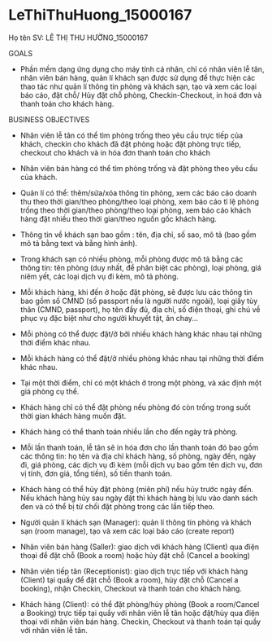 # LeThiThuHuong_15000167
Họ tên SV: LÊ THỊ THU HƯỜNG_15000167

GOALS

- Phần mềm dạng ứng dụng cho máy tính cá nhân, chỉ có nhân viên lễ tân, nhân viên bán hàng, quản lí khách sạn được sử dụng để thực hiện các thao tác như quản lí thông tin phòng và khách sạn, tạo và xem các loại báo cáo, đặt chỗ/ Hủy đặt chỗ phòng, Checkin-Checkout, in hoá đơn và thanh toán cho khách hàng.

BUSINESS OBJECTIVES

- Nhân viên lễ tân có thể tìm phòng trống theo yêu cầu trực tiếp của khách, checkin cho khách đã đặt phòng hoặc đặt phòng trực tiếp, checkout cho khách và in hóa đơn thanh toán cho khách

- Nhân viên bán hàng có thể tìm phòng trống và đặt phòng theo yêu cầu của khách.

- Quản lí có thể: thêm/sửa/xóa thông tin phòng, xem các báo cáo doanh thu theo thời gian/theo phòng/theo loại phòng, xem báo cáo tỉ lệ phòng trống theo thời gian/theo phòng/theo loại phòng, xem báo cáo khách hàng đặt nhiều theo thời gian/theo nguồn gốc khách hàng.

- Thông tin về khách sạn bao gồm : tên, địa chỉ, số sao, mô tả (bao gồm mô tả bằng text và bằng hình ảnh).

- Trong khách sạn có nhiều phòng, mỗi phòng được mô tả bằng các thông tin: tên phòng (duy nhất, để phân biệt các phòng), loại phòng, giá niêm yết, các loại dịch vụ đi kèm, mô tả phòng.

- Mỗi khách hàng, khi đến ở hoặc đặt phòng, sẽ được lưu các thông tin bao gồm số CMND (số passport nếu là người nước ngoài), loại giấy tùy thân (CMND, passport), họ tên đầy đủ, địa chỉ, số điện thoại, ghi chú về phục vụ đặc biệt như cho người khuyết tật, ăn chay...

- Mỗi phòng có thể được đặt/ở bởi nhiều khách hàng khác nhau tại những thời điểm khác nhau.

- Mỗi khách hàng có thể đặt/ở nhiều phòng khác nhau tại những thời điểm khác nhau.

- Tại một thời điểm, chỉ có một khách ở trong một phòng, và xác định một giá phòng cụ thể.

- Khách hàng chỉ có thể đặt phòng nếu phòng đó còn trống trong suốt thời gian khách hàng muốn đặt.

- Khách hàng có thể thanh toán nhiều lần cho đến ngày trả phòng.

- Mỗi lần thanh toán, lễ tân sẽ in hóa đơn cho lần thanh toán đó bao gồm các thông tin: họ tên và địa chỉ khách hàng, số phòng, ngày đến, ngày đi, giá phòng, các dịch vụ đi kèm (mỗi dịch vụ bao gồm tên dịch vụ, đơn vị tính, đơn giá, tổng tiền), số tiền thanh toán.

- Khách hàng có thể hủy đặt phòng (miên phí) nếu hủy trước ngày đến. Nếu khách hàng hủy sau ngày đặt thì khách hàng bị lưu vào danh sách đen và có thể bị từ chối đặt phòng trong các lần tiếp theo.
- Người quản lí khách sạn (Manager): quản lí thông tin phòng và khách sạn (room manage), tạo và xem các loại báo cáo (create report)

- Nhân viên bán hàng (Saller): giao dịch với khách hàng (Client) qua điện thoại để đặt chỗ (Book a room) hoặc hủy đặt chỗ (Cancel a booking)

- Nhân viên tiếp tân (Receptionist): giao dịch trực tiếp với khách hàng (Client) tại quầy để đặt chỗ (Book a room), hủy đặt chỗ (Cancel a booking), nhận Checkin, Checkout và thanh toán cho khách hàng.

- Khách hàng (Client): có thể đặt phòng/hủy phòng (Book a room/Cancel a Booking) trực tiếp tại quầy với nhân viên lễ tân hoặc đặt/hủy qua điện thoại với nhân viên bán hàng. Checkin, Checkout và thanh toán tại quầy với nhân viên lễ tân.
